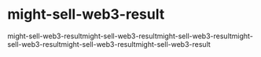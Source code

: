 # might-sell-web3-result
might-sell-web3-resultmight-sell-web3-resultmight-sell-web3-resultmight-sell-web3-resultmight-sell-web3-resultmight-sell-web3-result
